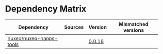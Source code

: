 # Dependency Matrix

Dependency | Sources | Version | Mismatched versions
---------- | ------- | ------- | -------------------
[nuxeo/nuxeo-napps-tools](https://github.com/nuxeo/nuxeo-napps-tools) |  | [0.0.16]() | 
